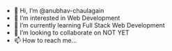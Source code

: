 - 👋 Hi, I’m @anubhav-chaulagain
- 👀 I’m interested in Web Development
- 🌱 I’m currently learning Full Stack Web Development
- 💞️ I’m looking to collaborate on NOT YET
- 📫 How to reach me...

<!---
anubhav-chaulagain/anubhav-chaulagain is a ✨ special ✨ repository because its `README.md` (this file) appears on your GitHub profile.
You can click the Preview link to take a look at your changes.
--->
